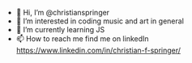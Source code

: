 - 👋 Hi, I’m @christianspringer
- 👀 I’m interested in coding music and art in general
- 🌱 I’m currently learning JS 
- 📫 How to reach me find me on linkedIn https://www.linkedin.com/in/christian-f-springer/

<!---
christianspringer/christianspringer is a ✨ special ✨ repository because its `README.md` (this file) appears on your GitHub profile.
You can click the Preview link to take a look at your changes.
--->
